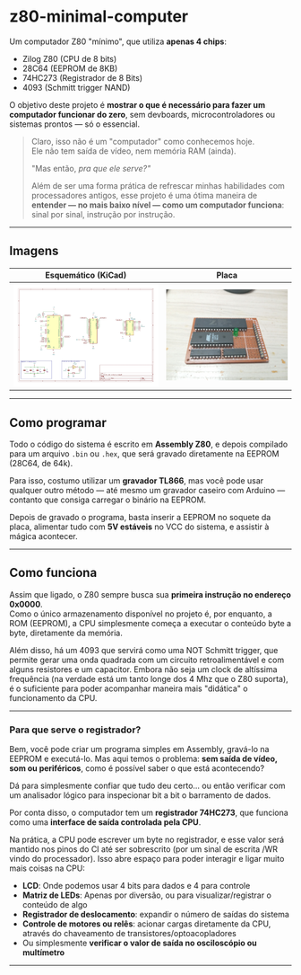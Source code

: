 # z80-minimal-computer

Um computador Z80 "mínimo", que utiliza **apenas 4 chips**:

- Zilog Z80 (CPU de 8 bits)
- 28C64 (EEPROM de 8KB)
- 74HC273 (Registrador de 8 Bits)
- 4093 (Schmitt trigger NAND)

O objetivo deste projeto é **mostrar o que é necessário para fazer um computador funcionar do zero**, sem devboards, microcontroladores ou sistemas prontos — só o essencial.

> Claro, isso não é um "computador" como conhecemos hoje.  
> Ele não tem saída de vídeo, nem memória RAM (ainda).  
>  
> "Mas então, *pra que ele serve?"*  
>  
> Além de ser uma forma prática de refrescar minhas habilidades com processadores antigos, esse projeto é uma ótima maneira de **entender — no mais baixo nível — como um computador funciona**: sinal por sinal, instrução por instrução.

---

## Imagens

| Esquemático (KiCad) | Placa |
|----------------------|------------------------|
| ![esquema](./imagens/esquematico.jpg) | ![placa](./imagens/placa.jpg) |

---

## Como programar

Todo o código do sistema é escrito em **Assembly Z80**, e depois compilado para um arquivo `.bin` ou `.hex`, que será gravado diretamente na EEPROM (28C64, de 64k).

Para isso, costumo utilizar um **gravador TL866**, mas você pode usar qualquer outro método — até mesmo um gravador caseiro com Arduino — contanto que consiga carregar o binário na EEPROM.

Depois de gravado o programa, basta inserir a EEPROM no soquete da placa, alimentar tudo com **5V estáveis** no VCC do sistema, e assistir à mágica acontecer.

---

## Como funciona

Assim que ligado, o Z80 sempre busca sua **primeira instrução no endereço 0x0000**.  
Como o único armazenamento disponível no projeto é, por enquanto, a ROM (EEPROM), a CPU simplesmente começa a executar o conteúdo byte a byte, diretamente da memória.

Além disso, há um 4093 que servirá como uma NOT Schmitt trigger, que permite gerar uma onda quadrada com um circuito retroalimentável e com alguns resistores e um capacitor. Embora não seja um clock de altíssima frequência (na verdade está um tanto longe dos 4 Mhz que o Z80 suporta), é o suficiente para poder acompanhar maneira mais "didática" o funcionamento da CPU. 

---

### Para que serve o registrador?

Bem, você pode criar um programa simples em Assembly, gravá-lo na EEPROM e executá-lo. Mas aqui temos o problema: **sem saída de vídeo, som ou periféricos**, como é possível saber o que está acontecendo?

Dá para simplesmente confiar que tudo deu certo... ou então verificar com um analisador lógico para inspecionar bit a bit o barramento de dados.

Por conta disso, o computador tem um **registrador 74HC273**, que funciona como uma **interface de saída controlada pela CPU**.

Na prática, a CPU pode escrever um byte no registrador, e esse valor será mantido nos pinos do CI até ser sobrescrito (por um sinal de escrita /WR vindo do processador). Isso abre espaço para poder interagir e ligar muito mais coisas na CPU:

- **LCD**: Onde podemos usar 4 bits para dados e 4 para controle
- **Matriz de LEDs**: Apenas por diversão, ou para visualizar/registrar o conteúdo de algo
- **Registrador de deslocamento**: expandir o número de saídas do sistema
- **Controle de motores ou relês**: acionar cargas diretamente da CPU, através do chaveamento de transistores/optoacopladores
- Ou simplesmente **verificar o valor de saída no osciloscópio ou multímetro**

---
